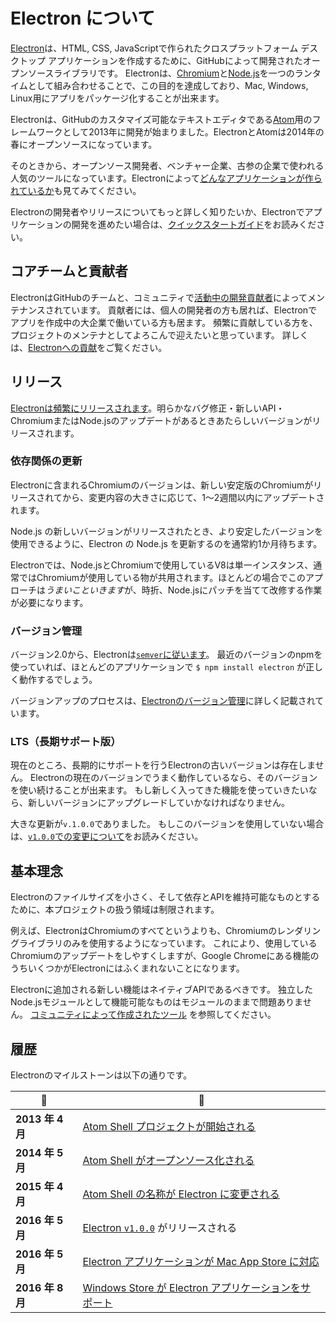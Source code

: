 # Electron について

[Electron](https://electronjs.org)は、HTML, CSS, JavaScriptで作られたクロスプラットフォーム デスクトップ アプリケーションを作成するために、GitHubによって開発されたオープンソースライブラリです。 Electronは、[Chromium](https://www.chromium.org/Home)と[Node.js](https://nodejs.org)を一つのランタイムとして組み合わせることで、この目的を達成しており、Mac, Windows, Linux用にアプリをパッケージ化することが出来ます。

Electronは、GitHubのカスタマイズ可能なテキストエディタである[Atom](https://atom.io)用のフレームワークとして2013年に開発が始まりました。ElectronとAtomは2014年の春にオープンソースになっています。

そのときから、オープンソース開発者、ベンチャー企業、古参の企業で使われる人気のツールになっています。Electronによって[どんなアプリケーションが作られているか](https://electronjs.org/apps)も見てみてください。

Electronの開発者やリリースについてもっと詳しく知りたいか、Electronでアプリケーションの開発を進めたい場合は、[クイックスタートガイド](quick-start.md)をお読みください。

## コアチームと貢献者

ElectronはGitHubのチームと、コミュニティで[活動中の開発貢献者](https://github.com/electron/electron/graphs/contributors)によってメンテナンスされています。 貢献者には、個人の開発者の方も居れば、Electronでアプリを作成中の大企業で働いている方も居ます。 頻繁に貢献している方を、プロジェクトのメンテナとしてよろこんで迎えたいと思っています。 詳しくは、[Electronへの貢献](https://github.com/electron/electron/blob/master/CONTRIBUTING.md)をご覧ください。

## リリース

[Electronは頻繁にリリースされます](https://github.com/electron/electron/releases)。明らかなバグ修正・新しいAPI・ChromiumまたはNode.jsのアップデートがあるときあたらしいバージョンがリリースされます。

### 依存関係の更新

Electronに含まれるChromiumのバージョンは、新しい安定版のChromiumがリリースされてから、変更内容の大きさに応じて、1〜2週間以内にアップデートされます。

Node.js の新しいバージョンがリリースされたとき、より安定したバージョンを使用できるように、Electron の Node.js を更新するのを通常約1か月待ちます。

Electronでは、Node.jsとChromiumで使用しているV8は単一インスタンス、通常ではChromiumが使用している物が共用されます。ほとんどの場合でこのアプローチは*うまいこといきます*が、時折、Node.jsにパッチを当てて改修する作業が必要になります。

### バージョン管理

バージョン2.0から、Electronは[`semver`に従います](https://semver.org)。 最近のバージョンのnpmを使っていれば、ほとんどのアプリケーションで `$ npm install electron` が正しく動作するでしょう。

バージョンアップのプロセスは、[Electronのバージョン管理](electron-versioning.md)に詳しく記載されています。

### LTS（長期サポート版）

現在のところ、長期的にサポートを行うElectronの古いバージョンは存在しません。 Electronの現在のバージョンでうまく動作しているなら、そのバージョンを使い続けることが出来ます。 もし新しく入ってきた機能を使っていきたいなら、新しいバージョンにアップグレードしていかなければなりません。

大きな更新が`v.1.0.0`でありました。 もしこのバージョンを使用していない場合は、[`v1.0.0`での変更について](https://electronjs.org/blog/electron-1-0)をお読みください。

## 基本理念

Electronのファイルサイズを小さく、そして依存とAPIを維持可能なものとするために、本プロジェクトの扱う領域は制限されます。

例えば、ElectronはChromiumのすべてというよりも、Chromiumのレンダリングライブラリのみを使用するようになっています。 これにより、使用しているChromiumのアップデートをしやすくしますが、Google Chromeにある機能のうちいくつかがElectronにはふくまれないことになります。

Electronに追加される新しい機能はネイティブAPIであるべきです。 独立したNode.jsモジュールとして機能可能なものはモジュールのままで問題ありません。 [コミュニティによって作成されたツール](https://electronjs.org/community) を参照してください。

## 履歴

Electronのマイルストーンは以下の通りです。

| :calendar:     | :tada:                                                                                                          |
| -------------- | --------------------------------------------------------------------------------------------------------------- |
| **2013 年 4 月** | [Atom Shell プロジェクトが開始される](https://github.com/electron/electron/commit/6ef8875b1e93787fa9759f602e7880f28e8e6b45) |
| **2014 年 5 月** | [Atom Shell がオープンソース化される](https://blog.atom.io/2014/05/06/atom-is-now-open-source.html)                         |
| **2015 年 4 月** | [Atom Shell の名称が Electron に変更される](https://github.com/electron/electron/pull/1389)                               |
| **2016 年 5 月** | [Electron `v1.0.0`](https://electronjs.org/blog/electron-1-0) がリリースされる                                          |
| **2016 年 5 月** | [Electron アプリケーションが Mac App Store に対応](mac-app-store-submission-guide.md)                                       |
| **2016 年 8 月** | [Windows Store が Electron アプリケーションをサポート](windows-store-guide.md)                                                |